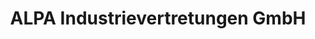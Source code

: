 ---
title: "ALPA Industrievertretungen GmbH"
url: /heilbronn/alpa-industrievertretungen-gmbh/
shop: Allgemein
---